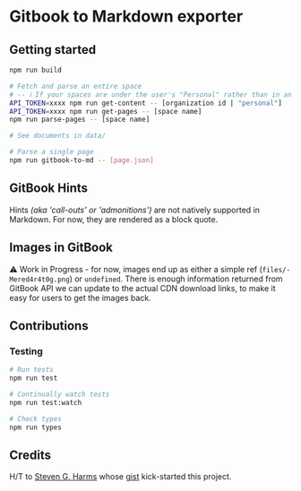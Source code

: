 # Gitbook to Markdown exporter

## Getting started

```bash
npm run build

# Fetch and parse an entire space
# -- ℹ️ If your spaces are under the user's "Personal" rather than in an organization, use "personal" as the organization id.
API_TOKEN=xxxx npm run get-content -- [organization id | "personal"]
API_TOKEN=xxxx npm run get-pages -- [space name]
npm run parse-pages -- [space name]

# See documents in data/

# Parse a single page
npm run gitbook-to-md -- [page.json]
```

## GitBook Hints

Hints _(aka 'call-outs' or 'admonitions')_ are not natively supported in Markdown. For now, they are rendered as a block quote.

## Images in GitBook

⚠️ Work in Progress - for now, images end up as either a simple ref (`files/-Mered4r4t0g.png`) or `undefined`. There is enough information returned from GitBook API we can update to the actual CDN download links, to make it easy for users to get the images back.

## Contributions

### Testing

```bash
# Run tests
npm run test

# Continually watch tests
npm run test:watch

# Check types
npm run types
```

## Credits

H/T to [Steven G. Harms](https://gist.github.com/sgharms) whose [gist](https://gist.github.com/sgharms/cb9451b35dfa88543f5c62694aa07c03) kick-started this project.
